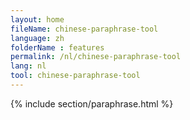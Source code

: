 ```yaml
---
layout: home
fileName: chinese-paraphrase-tool
language: zh
folderName : features
permalink: /nl/chinese-paraphrase-tool
lang: nl
tool: chinese-paraphrase-tool
---
```

{% include section/paraphrase.html %}